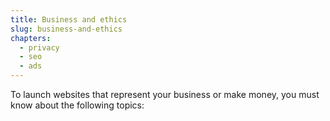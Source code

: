 ```yaml
---
title: Business and ethics
slug: business-and-ethics
chapters:
  - privacy
  - seo
  - ads
---
```


To launch websites that represent your business or make money, you must know
about the following topics:
